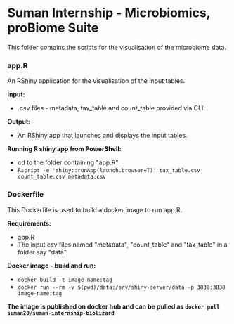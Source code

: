 # Suman Internship - Microbiomics, proBiome Suite

This folder contains the scripts for the visualisation of the microbiome data. 
### app.R

An RShiny application for the visualisation of the input tables.

**Input:**
- .csv files - metadata, tax_table and count_table provided via CLI.

**Output:**
- An RShiny app that launches and displays the input tables.

**Running R shiny app from PowerShell:**
- cd to the folder containing "app.R"
- `Rscript -e 'shiny::runApp(launch.browser=T)' tax_table.csv count_table.csv metadata.csv`

### Dockerfile

This Dockerfile is used to build a docker image to run app.R.

**Requirements:**
- app.R
- The input csv files named "metadata", "count_table" and "tax_table" in a folder say "data"

**Docker image - build and run:**
- `docker build -t image-name:tag`
- `docker run --rm -v $(pwd)/data:/srv/shiny-server/data -p 3838:3838 image-name:tag`

**The image is published on docker hub and can be pulled as `docker pull suman20/suman-internship-biolizard`**
